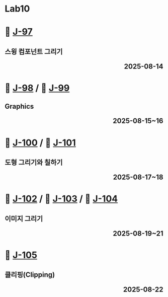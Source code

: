 # Lab10

# 📖 [J-97](./J_97.md)
**스윙 컴포넌트 그리기** <p align='right'>2025-08-14</p>
---
# 📖 [J-98](./J_98.md) / 📖 [J-99](./J_99.md)
**Graphics** <p align='right'>2025-08-15~16</p>
---
# 📖 [J-100](./J_100.md) / 📖 [J-101](./J_101.md)
**도형 그리기와 칠하기** <p align='right'>2025-08-17~18</p>
---
# 📖 [J-102](./J_102.md) / 📖 [J-103](./J_103.md) / 📖 [J-104](./J_104.md)
**이미지 그리기** <p align='right'>2025-08-19~21</p>
---
# 📖 [J-105](./J_105.md)
**클리핑(Clipping)** <p align='right'>2025-08-22</p>
---
